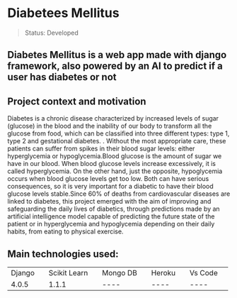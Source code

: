 # Diabetees Mellitus

> Status: Developed

## Diabetes Mellitus is a web app made with django framework, also powered by an AI to predict if a user has diabetes or not


## Project context and motivation


Diabetes is a chronic disease characterized by increased levels of sugar (glucose) in the blood and the inability of our body to transform all the glucose from food, which can be classified into three different types: type 1, type 2 and gestational diabetes. . Without the most appropriate care, these patients can suffer from spikes in their blood sugar levels: either hyperglycemia or hypoglycemia.Blood glucose is the amount of sugar we have in our blood. When blood glucose levels increase excessively, it is called hyperglycemia. On the other hand, just the opposite, hypoglycemia occurs when blood glucose levels get too low. Both can have serious consequences, so it is very important for a diabetic to have their blood glucose levels stable.Since 60% of deaths from cardiovascular diseases are linked to diabetes, this project emerged with the aim of improving and safeguarding the daily lives of diabetics, through predictions made by an artificial intelligence model capable of predicting the future state of the patient or in hyperglycemia and hypoglycemia depending on their daily habits, from eating to physical exercise.


## Main technologies used:

<table>
  <tr>
    <td>Django<td/>
    <td>Scikit Learn<td/>
    <td>Mongo DB<td/>
    <td>Heroku<td/>
    <td>Vs Code<td/>
  <tr/>
  <tr>
    <td>4.0.5<td/>
    <td>1.1.1<td/>
    <td>----<td/>
    <td>----<td/>
    <td>----<td/>
  <tr/>
<table>  
